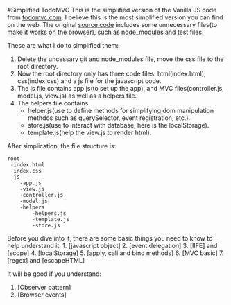 #Simplified TodoMVC
This is the simplified version of the Vanilla JS code from [todomvc.com](http://todomvc.com/). I believe this is the most simplified version you can find on the web. The original [source code](https://github.com/tastejs/todomvc/tree/gh-pages/examples/vanillajs) includes some unnecessary files(to make it works on the browser), such as node_modules and test files.

These are what I do to simplified them:

1. Delete the uncessary git and node_modules file, move the css file to the root directory.
2. Now the root directory only has three code files: html(index.html), css(index.css) and a js file for the javascript code.
3. The js file contains app.js(to set up the app), and MVC files(controller.js, model.js, view.js) as well as a helpers file.
4. The helpers file contains 
	* helper.js(use to define methods for simplifying dom manipulation methdos such as querySelector, event registration, etc.).
	* store.js(use to interact with database, here is the localStorage). 
	* template.js(help the view.js to render html).


After simplication, the file structure is:

```
root
 -index.html
 -index.css
 -js
 	-app.js
 	-view.js
 	-controller.js
 	-model.js
 	-helpers
 		-helpers.js
 		-template.js
 		-store.js
```

Before you dive into it, there are some basic things you need to know to help understand it:
	1. [javascript object]
	2. [event delegation]
	3. [IIFE] and [scope]
	4. [localStorage]
	5. [apply, call and bind methods]
	6. [MVC basic]
	7. [regex] and [escapeHTML]

It will be good if you understand:
1. [Observer pattern]
2. [Browser events]

